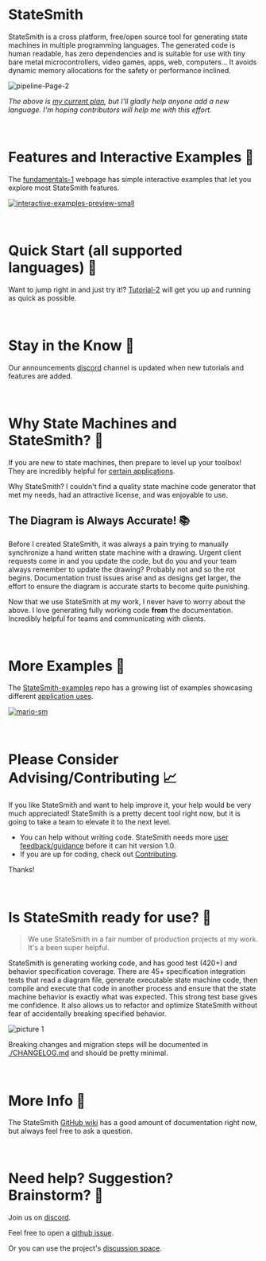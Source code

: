 # StateSmith
StateSmith is a cross platform, free/open source tool for generating state machines in multiple programming languages. The generated code is human readable, has zero dependencies and is suitable for use with tiny bare metal microcontrollers, video games, apps, web, computers... It avoids dynamic memory allocations for the safety or performance inclined.

![pipeline-Page-2](https://user-images.githubusercontent.com/274012/228115188-7a711715-099f-4fd7-9555-a14d973add8e.png)

*The above is [my current plan](https://github.com/StateSmith/StateSmith/wiki/Multiple-Language-Support), but I'll gladly help anyone add a new language. I'm hoping contributors will help me with this effort.*



<br>

# Features and Interactive Examples 🌟
The [fundamentals-1](https://statesmith.github.io/fundamentals-1/) webpage has simple interactive examples that let you explore most StateSmith features.

[![interactive-examples-preview-small](https://user-images.githubusercontent.com/274012/230135908-ce14fd9f-c459-4b54-8c39-a3a8129956bd.gif)](https://statesmith.github.io/fundamentals-1/)



<br>

# Quick Start (all supported languages) 🚀
Want to jump right in and just try it!?
[Tutorial-2](https://github.com/StateSmith/tutorial-2) will get you up and running as quick as possible.





<br>

# Stay in the Know 📰
Our announcements [discord](https://discord.com/invite/rNxNGQXWsU) channel is updated when new tutorials and features are added.




<br>

# Why State Machines and StateSmith? 🤔
If you are new to state machines, then prepare to level up your toolbox! They are incredibly helpful for [certain applications](https://github.com/StateSmith/StateSmith/wiki/App-Notes).

Why StateSmith?
I couldn't find a quality state machine code generator that met my needs, had an attractive license, and was enjoyable to use.

## The Diagram is Always Accurate! 📚
Before I created StateSmith, it was always a pain trying to manually synchronize a hand written state machine with a drawing. Urgent client requests come in and you update the code, but do you and your team always remember to update the drawing? Probably not and so the rot begins. Documentation trust issues arise and as designs get larger, the effort to ensure the diagram is accurate starts to become quite punishing.

Now that we use StateSmith at my work, I never have to worry about the above. I love generating fully working code **from** the documentation. Incredibly helpful for teams and communicating with clients.





<br>

# More Examples 🔫
The [StateSmith-examples](https://github.com/StateSmith/StateSmith-examples) repo has a growing list of examples showcasing different [application uses](https://github.com/StateSmith/StateSmith/wiki/App-Notes).

[![mario-sm](https://user-images.githubusercontent.com/274012/234160417-c2fcb028-0c7f-465f-b453-b04a53b48bcf.gif)](https://github.com/StateSmith/StateSmith-examples)




<br>

# Please Consider Advising/Contributing 📈
If you like StateSmith and want to help improve it, your help would be very much appreciated! StateSmith is a pretty decent tool right now, but it is going to take a team to elevate it to the next level.

* You can help without writing code. StateSmith needs more [user feedback/guidance](https://github.com/StateSmith/StateSmith/wiki/User-Feedback) before it can hit version 1.0.
* If you are up for coding, check out [Contributing](https://github.com/StateSmith/StateSmith/wiki/Contributing).

Thanks!




<br>

# Is StateSmith ready for use? 🧪
> We use StateSmith in a fair number of production projects at my work. It's a been super helpful.

StateSmith is generating working code, and has good test (420+) and behavior specification coverage. There are 45+ specification integration tests that read a diagram file, generate executable state machine code, then compile and execute that code in another process and ensure that the state machine behavior is exactly what was expected. This strong test base gives me confidence. It also allows us to refactor and optimize StateSmith without fear of accidentally breaking specified behavior.

![picture 1](images/test-coverage-2022-12.png)  

Breaking changes and migration steps will be documented in [./CHANGELOG.md](./CHANGELOG.md) and should be pretty minimal.




<br>

# More Info 📖
The StateSmith [GitHub wiki](https://github.com/StateSmith/StateSmith/wiki) has a good amount of documentation right now, but always feel free to ask a question.




<br>

# Need help? Suggestion? Brainstorm? 🙋
Join us on [discord](https://discord.com/invite/rNxNGQXWsU).

Feel free to open a [github issue](https://github.com/StateSmith/StateSmith/issues).

Or you can use the project's [discussion space](https://github.com/StateSmith/StateSmith/discussions).

